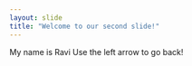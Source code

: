 ```yaml
---
layout: slide
title: "Welcome to our second slide!"
---
```

My name is Ravi
Use the left arrow to go back!
